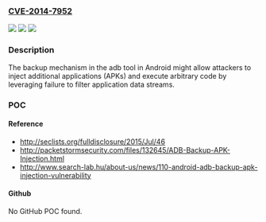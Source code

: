 ### [CVE-2014-7952](https://cve.mitre.org/cgi-bin/cvename.cgi?name=CVE-2014-7952)
![](https://img.shields.io/static/v1?label=Product&message=n%2Fa&color=blue)
![](https://img.shields.io/static/v1?label=Version&message=n%2Fa&color=blue)
![](https://img.shields.io/static/v1?label=Vulnerability&message=n%2Fa&color=brighgreen)

### Description

The backup mechanism in the adb tool in Android might allow attackers to inject additional applications (APKs) and execute arbitrary code by leveraging failure to filter application data streams.

### POC

#### Reference
- http://seclists.org/fulldisclosure/2015/Jul/46
- http://packetstormsecurity.com/files/132645/ADB-Backup-APK-Injection.html
- http://www.search-lab.hu/about-us/news/110-android-adb-backup-apk-injection-vulnerability

#### Github
No GitHub POC found.

